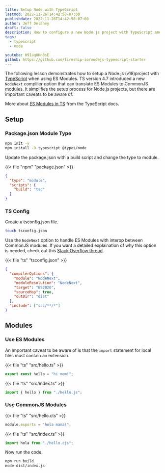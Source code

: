 ```yaml
---
title: Setup Node with TypeScript
lastmod: 2022-11-26T14:42:50-07:00
publishdate: 2022-11-26T14:42:50-07:00
author: Jeff Delaney
draft: false
description: How to configure a new Node.js project with TypeScript and ES Modules
tags:
  - typescript
  - node

youtube: H91aqUHn8sE
github: https://github.com/fireship-io/nodejs-typescript-starter
---
```


The following lesson demonstrates how to setup a Node.js (v18)project with [TypeScript](https://www.typescriptlang.org) when using ES Modules. TS version 4.7 introduced a new `NodeNext` compliler option that can translate ES Modules to CommonJS modules. It simplifies the setup process for Node.js projects, but there are important caveats to be aware of.

More about [ES Modules in TS](https://www.typescriptlang.org/docs/handbook/esm-node.html) from the TypeScript docs.

## Setup

### Package.json Module Type

```bash
npm init -y
npm install -D typescript @types/node
```

Update the package.json with a build script and change the type to module.

{{< file "npm" "package.json" >}}

```json
{
  "type": "module",
  "scripts": {
    "build": "tsc"
  }
}
```

### TS Config

Create a tsconfig.json file.

```bash
touch tsconfig.json
```

Use the `NodeNext` option to handle ES Modules with interop between CommonJS modules. If you want a detailed explaination of why this option is needed, check out this [Stack Overflow thread](https://stackoverflow.com/questions/71463698/why-we-need-nodenext-typescript-compiler-option-when-we-have-esnext).

{{< file "ts" "tsconfig.json" >}}

```json
{
  "compilerOptions": {
    "module": "NodeNext",
    "moduleResolution": "NodeNext",
    "target": "ES2020",
    "sourceMap": true,
    "outDir": "dist"
  },
  "include": ["src/**/*"]
}
```

## Modules

### Use ES Modules

An important caveat to be aware of is that the `import` statement for local files must contain an extension.

{{< file "ts" "src/hello.ts" >}}

```ts
export const hello = "hi mom!";
```

{{< file "ts" "src/index.ts" >}}

```ts
import { hello } from "./hello.js";
```

### Use CommonJS Modules

{{< file "ts" "src/hello.cts" >}}

```ts
module.exports = "hola mama!";
```

{{< file "ts" "src/index.ts" >}}

```ts
import hola from "./hello.cjs";
```

Now run the code.

```bash
npm run build
node dist/index.js
```
